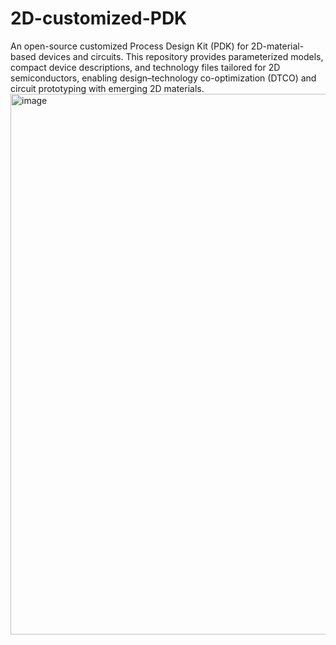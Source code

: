 # 2D-customized-PDK
An open-source customized Process Design Kit (PDK) for 2D-material-based devices and circuits. This repository provides parameterized models, compact device descriptions, and technology files tailored for 2D semiconductors, enabling design–technology co-optimization (DTCO) and circuit prototyping with emerging 2D materials.
<img width="897" height="865" alt="image" src="https://github.com/user-attachments/assets/d41f87fb-44d3-44fa-9ae8-bb63f81ff24e" />
